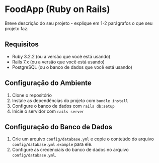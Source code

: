 # FoodApp (Ruby on Rails)

Breve descrição do seu projeto - explique em 1-2 parágrafos o que seu projeto faz.

## Requisitos

* Ruby 3.2.2 (ou a versão que você está usando)
* Rails 7.x (ou a versão que você está usando)
* PostgreSQL (ou o banco de dados que você está usando)

## Configuração do Ambiente

1. Clone o repositório
2. Instale as dependências do projeto com `bundle install`
3. Configure o banco de dados com `rails db:setup`
4. Inicie o servidor com `rails server`

## Configuração do Banco de Dados

1. Crie um arquivo `config/database.yml` e copie o conteúdo do arquivo `config/database.yml.example` para ele.
2. Configure as credenciais do banco de dados no arquivo `config/database.yml`.

